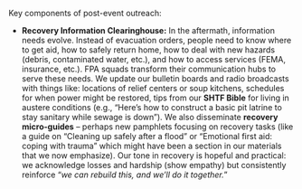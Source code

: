 Key components of post-event outreach:  
- **Recovery Information Clearinghouse:** In the aftermath, information needs evolve. Instead of evacuation orders, people need to know where to get aid, how to safely return home, how to deal with new hazards (debris, contaminated water, etc.), and how to access services (FEMA, insurance, etc.). FPA squads transform their communication hubs to serve these needs. We update our bulletin boards and radio broadcasts with things like: locations of relief centers or soup kitchens, schedules for when power might be restored, tips from our **SHTF Bible** for living in austere conditions (e.g., “Here’s how to construct a basic pit latrine to stay sanitary while sewage is down”). We also disseminate **recovery micro-guides** – perhaps new pamphlets focusing on recovery tasks (like a guide on “Cleaning up safely after a flood” or “Emotional first aid: coping with trauma” which might have been a section in our materials that we now emphasize). Our tone in recovery is hopeful and practical: we acknowledge losses and hardship (show empathy) but consistently reinforce “_we can rebuild this, and we’ll do it together._”